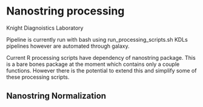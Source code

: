 # Nanostring processing

Knight Diagnoistics Laboratory

Pipeline is currently run with bash using run_processing_scripts.sh
KDLs pipelines however are automated through galaxy. 

Current R processing scripts have dependency of nanostring package. This is a bare bones package
at the moment which contains only a couple functions. However there is the potential to extend this 
and simplify some of these processing scripts. 


## Nanostring Normalization



